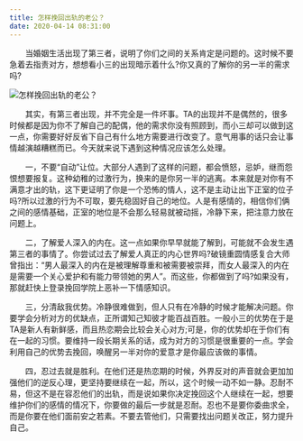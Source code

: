 ```yaml
---
title: 怎样挽回出轨的老公？
date: 2020-04-14 08:31:00
---
```




　　当婚姻生活出现了第三者，说明了你们之间的关系肯定是问题的。这时候不要急着去指责对方，想想看小三的出现暗示着什么?你又真的了解你的另一半的需求吗?

![怎样挽回出轨的老公？](/img/da65c3ffa411fce2b5cadb034eed2538.jpg)

　　其实，有第三者出现，并不完全是一件坏事。TA的出现并不是偶然的，很多时候都是因为你不了解自己的配偶，他的需求你没有照顾到，而小三却可以做到这一点，你需要好好反省下自己有什么地方需要进行改变了。意气用事的话只会让事情越演越糟糕而已。今天就来说下遇到这种情况应该怎么处理。

　　一，不要“自动”让位。大部分人遇到了这样的问题，都会愤怒，忌妒，继而怨恨想要报复。这种幼稚的过激行为，换来的是你另一半的逃离。本来就是对你有不满意才出的轨，这下更证明了你是一个恐怖的情人，这不是主动让出下正室的位子吗?所以过激的行为不可取，要先稳固好自己的地位。人是有感情的，相信你们俩之间的感情基础，正室的地位是不会那么轻易就被动摇，冷静下来，把注意力放在问题上。

　　二，了解爱人深入的内在。这一点如果你早早就能了解到，可能就不会发生遇第三者的事情了。你尝试过去了解爱人真正的内心世界吗?破镜重圆情感复合大师曾指出：“男人最深入的内在是被理解尊重和被需要被崇拜，而女人最深入的内在是需要一个关心爱护和有能力带领她的男人”。而这些，你都做到了吗?如果没有，那就赶快上登录挽回学院上恶补一下情感知识。

　　三，分清敌我优势。冷静很难做到，但人只有在冷静的时候才能解决问题。你要学会分析对方的优缺点，正所谓知己知彼才能百战百胜。一般小三的优势在于是TA是新人有新鲜感，而且热恋期会比较会关心对方;可是，你的优势却在于你们有在一起的习惯。要维持一段长期关系的话，成为对方的习惯是很重要的一点。学会利用自己的优势去挽回，唤醒另一半对你的爱意才是你最应该做的事情。

　　四，忍过去就是胜利。在他们还是热恋期的时候，外界反对的声音就会更加加强他们的逆反心理，更坚持要继续在一起，所以，这个时候一动不如一静。忍耐不易，但这不是在容忍他们的出轨，而是说如果你决定挽回这个人继续在一起，想要维护你们的感情的情况下，你要做的最后一步就是忍耐。忍也不是要你委曲求全，而是你要在他们面前安之若素。不要去管他们，只需要找出问题关改正，努力提升自己。